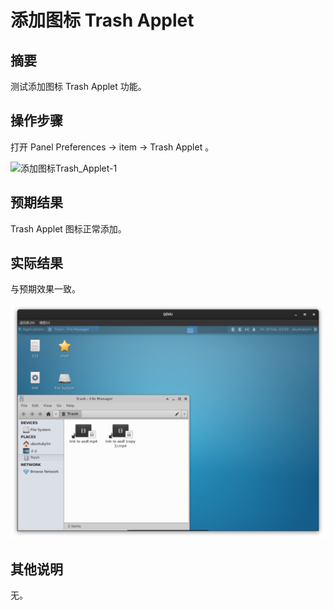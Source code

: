 # 添加图标 Trash Applet

## 摘要

测试添加图标 Trash Applet 功能。

## 操作步骤

打开 Panel Preferences -> item -> Trash Applet 。

![添加图标Trash_Applet-1](./img/添加图标Trash_Applet-1.png)

## 预期结果

Trash Applet 图标正常添加。

## 实际结果

与预期效果一致。

![添加图标Trash_Applet](./img/添加图标Trash_Applet-3.png)

## 其他说明

无。
